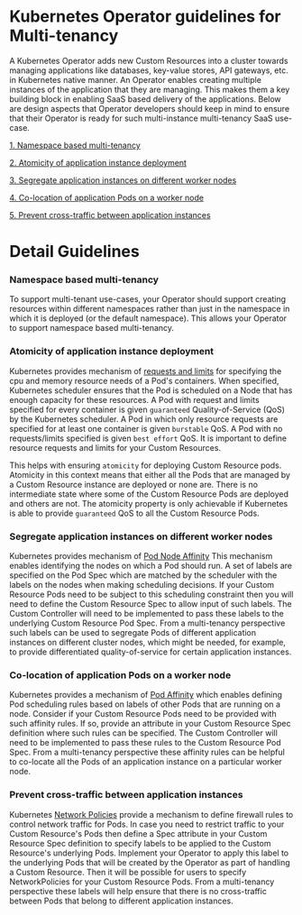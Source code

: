 # Kubernetes Operator guidelines for Multi-tenancy

A Kubernetes Operator adds new Custom Resources into a cluster towards managing applications like databases, key-value stores, API gateways, etc. in Kubernetes native manner. An Operator enables creating multiple instances of the application that they are managing. This makes them a key building block in enabling SaaS based delivery of the applications. Below are design aspects that Operator developers should keep in mind to ensure that their Operator is ready for such multi-instance multi-tenancy SaaS use-case.

[1. Namespace based multi-tenancy](https://github.com/cloud-ark/kubeplus/blob/master/Guidelines.md#namespace-based-multi-tenancy)

[2. Atomicity of application instance deployment](https://github.com/cloud-ark/kubeplus/blob/master/Guidelines.md#atomicity-of-application-instance-deployment)

[3. Segregate application instances on different worker nodes](https://github.com/cloud-ark/kubeplus/blob/master/Guidelines.md#segregate-application-instances-on-different-worker-nodes)

[4. Co-location of application Pods on a worker node](https://github.com/cloud-ark/kubeplus/blob/master/Guidelines.md#co-location-of-application-pods-on-a-worker-node)

[5. Prevent cross-traffic between application instances](https://github.com/cloud-ark/kubeplus/blob/master/Guidelines.md#prevent-cross-traffic-between-application-instances)


# Detail Guidelines


### Namespace based multi-tenancy

To support multi-tenant use-cases, your Operator should support creating resources within different namespaces rather than just in the namespace
in which it is deployed (or the default namespace). This allows your Operator to support namespace based multi-tenancy.


### Atomicity of application instance deployment

Kubernetes provides mechanism of [requests and limits](https://kubernetes.io/docs/concepts/configuration/manage-compute-resources-container/#resource-types) for specifying the cpu and memory resource needs of a Pod's containers. When specified, Kubernetes scheduler ensures that the Pod is scheduled on a Node that has enough capacity 
for these resources. A Pod with request and limits specified for every container is given ``guaranteed`` Quality-of-Service (QoS) by the Kubernetes scheduler. A Pod in which only resource requests are specified for at least one container is given ``burstable`` QoS. A Pod with no requests/limits specified is given ``best effort`` QoS.
It is important to define resource requests and limits for your Custom Resources.

This helps with ensuring ``atomicity`` for deploying Custom Resource pods.
Atomicity in this context means that either all the Pods that are managed by a Custom Resource instance are deployed or none are. There is no intermediate state where some of the Custom Resource Pods are deployed and others are not. The atomicity property is only achievable if Kubernetes is able to provide ``guaranteed`` QoS to all the Custom Resource Pods.


### Segregate application instances on different worker nodes

Kubernetes provides mechanism of [Pod Node Affinity](https://kubernetes.io/docs/concepts/configuration/assign-pod-node/)
This mechanism enables identifying the nodes on which a Pod should run.
A set of labels are specified on the Pod Spec which are matched by the scheduler with the labels on the nodes when making scheduling decisions. 
If your Custom Resource Pods need to be subject to this scheduling constraint then you will need to define the Custom Resource Spec to allow input of 
such labels. The Custom Controller will need to be implemented to pass these labels to the underlying Custom Resource Pod Spec.
From a multi-tenancy perspective such labels can be used to segregate Pods of different application instances on different cluster nodes, which might be needed, for example, to provide differentiated quality-of-service for certain application instances.


### Co-location of application Pods on a worker node

Kubernetes provides a mechanism of [Pod Affinity](https://kubernetes.io/docs/concepts/configuration/assign-pod-node/) which enables defining Pod scheduling rules based on labels of other Pods that are running on a node. 
Consider if your Custom Resource Pods need to be provided with such affinity rules. If so, provide an attribute in your Custom Resource
Spec definition where such rules can be specified. The Custom Controller will need to be implemented to pass these rules to the Custom Resource Pod Spec. 
From a multi-tenancy perspective these affinity rules can be helpful to co-locate all the Pods of an application instance on a particular worker node.


### Prevent cross-traffic between application instances

Kubernetes [Network Policies](https://kubernetes.io/docs/concepts/services-networking/network-policies/) provide
a mechanism to define firewall rules to control network traffic for Pods. In case you need to restrict traffic
to your Custom Resource's Pods then define a Spec attribute in your Custom Resource Spec definition to
specify labels to be applied to the Custom Resource's underlying Pods. 
Implement your Operator to apply this label to the underlying Pods that will be created by the Operator as part of handling a Custom Resource. Then it will be possible for users to specify NetworkPolicies for your Custom Resource Pods.
From a multi-tenancy perspective these labels will help ensure that there is no cross-traffic between Pods that belong to different application instances.
